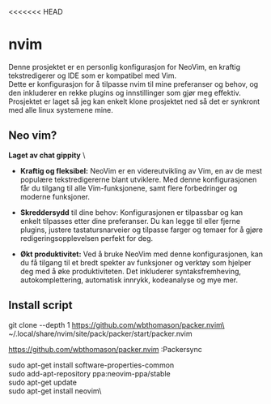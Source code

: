 <<<<<<< HEAD
# nvim
Denne prosjektet er en personlig konfigurasjon for NeoVim, en kraftig tekstredigerer og IDE som er kompatibel med Vim. \
Dette er konfigurasjon for å tilpasse nvim til mine preferanser og behov, og den inkluderer en rekke plugins og innstillinger som gjør meg effektiv.\
Prosjektet er laget så jeg kan enkelt klone prosjektet ned så det er synkront med alle linux systemene mine.

## Neo vim?
**Laget av chat gippity** \

- **Kraftig og fleksibel:** NeoVim er en videreutvikling av Vim, en av de mest populære tekstredigererne blant utviklere. Med denne konfigurasjonen får du tilgang til alle Vim-funksjonene, samt flere forbedringer og moderne funksjoner.

- **Skreddersydd** til dine behov: Konfigurasjonen er tilpassbar og kan enkelt tilpasses etter dine preferanser. Du kan legge til eller fjerne plugins, justere tastatursnarveier og tilpasse farger og temaer for å gjøre redigeringsopplevelsen perfekt for deg.

- **Økt produktivitet:** Ved å bruke NeoVim med denne konfigurasjonen, kan du få tilgang til et bredt spekter av funksjoner og verktøy som hjelper deg med å øke produktiviteten. Det inkluderer syntaksfremheving, autokomplettering, automatisk innrykk, kodeanalyse og mye mer.


## Install script
git clone --depth 1 https://github.com/wbthomason/packer.nvim\ \
~/.local/share/nvim/site/pack/packer/start/packer.nvim
 
https://github.com/wbthomason/packer.nvim
:Packersync



sudo apt-get install software-properties-common\
sudo add-apt-repository ppa:neovim-ppa/stable\
sudo apt-get update\
sudo apt-get install neovim\
